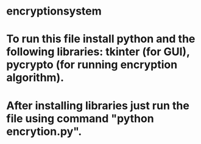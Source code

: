 # encryptionsystem
# To run this file install python and the following libraries: tkinter (for GUI), pycrypto (for running encryption algorithm).
# After installing libraries just run the file using command "python encrytion.py".
